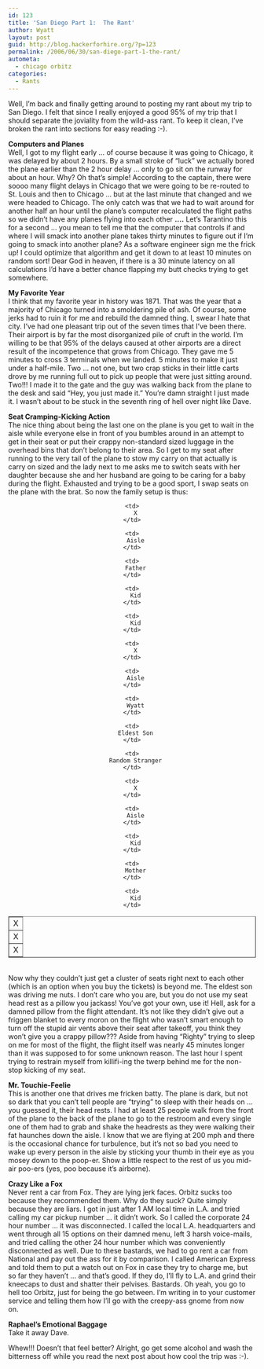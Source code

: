 ```yaml
---
id: 123
title: 'San Diego Part 1:  The Rant'
author: Wyatt
layout: post
guid: http://blog.hackerforhire.org/?p=123
permalink: /2006/06/30/san-diego-part-1-the-rant/
autometa:
  - chicago orbitz
categories:
  - Rants
---
```

Well, I&#8217;m back and finally getting around to posting my rant about my trip to San Diego. I felt that since I really enjoyed a good 95% of my trip that I should separate the joviality from the wild-ass rant. To keep it clean, I&#8217;ve broken the rant into sections for easy reading :-).  
<!--more-->

  
**Computers and Planes**  
Well, I got to my flight early &#8230; of course because it was going to Chicago, it was delayed by about 2 hours. By a small stroke of &#8220;luck&#8221; we actually bored the plane earlier than the 2 hour delay &#8230; only to go sit on the runway for about an hour. Why? Oh that&#8217;s simple! According to the captain, there were soooo many flight delays in Chicago that we were going to be re-routed to St. Louis and then to Chicago &#8230; but at the last minute that changed and we were headed to Chicago. The only catch was that we had to wait around for another half an hour until the plane&#8217;s computer recalculated the flight paths so we didn&#8217;t have any planes flying into each other **&#8230;.** Let&#8217;s Tarantino this for a second &#8230; you mean to tell me that the computer that controls if and where I will smack into another plane takes thirty minutes to figure out if I&#8217;m going to smack into another plane? As a software engineer sign me the frick up! I could optimize that algorithm and get it down to at least 10 minutes on random sort! Dear God in heaven, if there is a 30 minute latency on all calculations I&#8217;d have a better chance flapping my butt checks trying to get somewhere.

**My Favorite Year**  
I think that my favorite year in history was 1871. That was the year that a majority of Chicago turned into a smoldering pile of ash. Of course, some jerks had to ruin it for me and rebuild the damned thing. I, swear I hate that city. I&#8217;ve had one pleasant trip out of the seven times that I&#8217;ve been there. Their airport is by far the most disorganized pile of cruft in the world. I&#8217;m willing to be that 95% of the delays caused at other airports are a direct result of the incompetence that grows from Chicago. They gave me 5 minutes to cross 3 terminals when we landed. 5 minutes to make it just under a half-mile. Two &#8230; not one, but two crap sticks in their little carts drove by me running full out to pick up people that were just sitting around. Two!!! I made it to the gate and the guy was walking back from the plane to the desk and said &#8220;Hey, you just made it.&#8221; You&#8217;re damn straight I just made it. I wasn&#8217;t about to be stuck in the seventh ring of hell over night like Dave.

**Seat Cramping-Kicking Action**  
The nice thing about being the last one on the plane is you get to wait in the aisle while everyone else in front of you bumbles around in an attempt to get in their seat or put their crappy non-standard sized luggage in the overhead bins that don&#8217;t belong to their area. So I get to my seat after running to the very tail of the plane to stow my carry on that actually is carry on sized and the lady next to me asks me to switch seats with her daughter because she and her husband are going to be caring for a baby during the flight. Exhausted and trying to be a good sport, I swap seats on the plane with the brat. So now the family setup is thus:  


<center>
  </p> <table border=1> 
  
  <tr>
    <td>
      X
    </td>
    
    <td>
      X
    </td>
    
    <td>
      Aisle
    </td>
    
    <td>
      Father
    </td>
    
    <td>
      Kid
    </td>
    
    <td>
      Kid
    </td>
  </tr>
  
  <tr>
    <td>
      X
    </td>
    
    <td>
      X
    </td>
    
    <td>
      Aisle
    </td>
    
    <td>
      Wyatt
    </td>
    
    <td>
      Eldest Son
    </td>
    
    <td>
      Random Stranger
    </td>
  </tr>
  
  <tr>
    <td>
      X
    </td>
    
    <td>
      X
    </td>
    
    <td>
      Aisle
    </td>
    
    <td>
      Kid
    </td>
    
    <td>
      Mother
    </td>
    
    <td>
      Kid
    </td>
  </tr></table> 
  
  <p>
    </center><br /> Now why they couldn&#8217;t just get a cluster of seats right next to each other (which is an option when you buy the tickets) is beyond me. The eldest son was driving me nuts. I don&#8217;t care who you are, but you do not use my seat head rest as a pillow you jackass! You&#8217;ve got your own, use it! Hell, ask for a damned pillow from the flight attendant. It&#8217;s not like they didn&#8217;t give out a friggen blanket to every moron on the flight who wasn&#8217;t smart enough to turn off the stupid air vents above their seat after takeoff, you think they won&#8217;t give you a crappy pillow??? Aside from having &#8220;Righty&#8221; trying to sleep on me for most of the flight, the flight itself was nearly 45 minutes longer than it was supposed to for some unknown reason. The last hour I spent trying to restrain myself from killifi-ing the twerp behind me for the non-stop kicking of my seat.
  </p>
  
  <p>
    <strong>Mr. Touchie-Feelie</strong><br /> This is another one that drives me fricken batty. The plane is dark, but not so dark that you can&#8217;t tell people are &#8220;trying&#8221; to sleep with their heads on &#8230; you guessed it, their head rests. I had at least 25 people walk from the front of the plane to the back of the plane to go to the restroom and every single one of them had to grab and shake the headrests as they were walking their fat haunches down the aisle. I know that we are flying at 200 mph and there is the occasional chance for turbulence, but it&#8217;s not so bad you need to wake up every person in the aisle by sticking your thumb in their eye as you mosey down to the poop-er. Show a little respect to the rest of us you mid-air poo-ers (yes, poo because it&#8217;s airborne).
  </p>
  
  <p>
    <strong>Crazy Like a Fox</strong><br /> Never rent a car from Fox. They are lying jerk faces. Orbitz sucks too because they recommended them. Why do they suck? Quite simply because they are liars. I got in just after 1 AM local time in L.A. and tried calling my car pickup number &#8230; it didn&#8217;t work. So I called the corporate 24 hour number &#8230; it was disconnected. I called the local L.A. headquarters and went through all 15 options on their damned menu, left 3 harsh voice-mails, and tried calling the other 24 hour number which was conveniently disconnected as well. Due to these bastards, we had to go rent a car from National and pay out the ass for it by comparison. I called American Express and told them to put a watch out on Fox in case they try to charge me, but so far they haven&#8217;t &#8230; and that&#8217;s good. If they do, I&#8217;ll fly to L.A. and grind their kneecaps to dust and shatter their pelvises. Bastards. Oh yeah, you go to hell too Orbitz, just for being the go between. I&#8217;m writing in to your customer service and telling them how I&#8217;ll go with the creepy-ass gnome from now on.
  </p>
  
  <p>
    <strong>Raphael&#8217;s Emotional Baggage</strong><br /> Take it away Dave.
  </p>
  
  <p>
    Whew!!! Doesn&#8217;t that feel better? Alright, go get some alcohol and wash the bitterness off while you read the next post about how cool the trip was :-).
  </p>